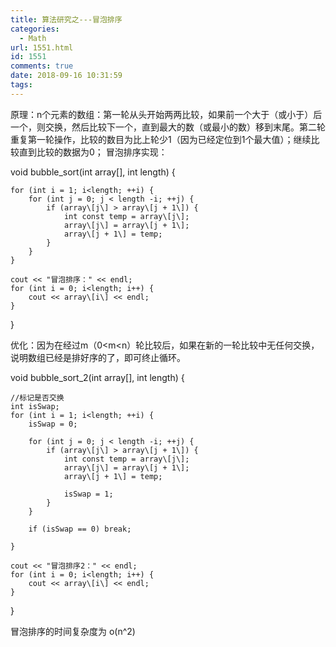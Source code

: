 ```yaml
---
title: 算法研究之---冒泡排序
categories:
  - Math
url: 1551.html
id: 1551
comments: true
date: 2018-09-16 10:31:59
tags:
---
```


原理：n个元素的数组：第一轮从头开始两两比较，如果前一个大于（或小于）后一个，则交换，然后比较下一个，直到最大的数（或最小的数）移到末尾。第二轮重复第一轮操作，比较的数目为比上轮少1（因为已经定位到1个最大值）；继续比较直到比较的数据为0； 冒泡排序实现：

void bubble_sort(int array\[\], int length) {

	for (int i = 1; i<length; ++i) {
		for (int j = 0; j < length -i; ++j) {
			if (array\[j\] > array\[j + 1\]) {
				int const temp = array\[j\];
				array\[j\] = array\[j + 1\];
				array\[j + 1\] = temp;
			}
		}
	}

	cout << "冒泡排序：" << endl;
	for (int i = 0; i<length; i++) {
		cout << array\[i\] << endl;
	}
}

优化：因为在经过m（0<m<n）轮比较后，如果在新的一轮比较中无任何交换，说明数组已经是排好序的了，即可终止循环。

void bubble\_sort\_2(int array\[\], int length) {

	//标记是否交换
	int isSwap; 
	for (int i = 1; i<length; ++i) {
		isSwap = 0;

		for (int j = 0; j < length -i; ++j) {
			if (array\[j\] > array\[j + 1\]) {
				int const temp = array\[j\];
				array\[j\] = array\[j + 1\];
				array\[j + 1\] = temp;

				isSwap = 1;
			}
		}

		if (isSwap == 0) break;

	}

	cout << "冒泡排序2：" << endl;
	for (int i = 0; i<length; i++) {
		cout << array\[i\] << endl;
	}
}

冒泡排序的时间复杂度为 o(n^2)